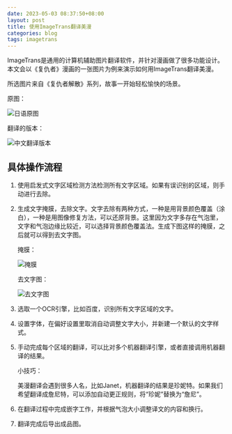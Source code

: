 ```yaml
---
date: 2023-05-03 08:37:50+08:00
layout: post
title: 使用ImageTrans翻译美漫
categories: blog
tags: imagetrans
---
```


ImageTrans是通用的计算机辅助图片翻译软件，并针对漫画做了很多功能设计。本文会以《复仇者》漫画的一张图片为例来演示如何用ImageTrans翻译美漫。

所选图片来自《复仇者解散》系列，故事一开始轻松愉快的场景。

原图：

![日语原图](/album/us-comics/avengers.jpg)

翻译的版本：

![中文翻译版本](/album/us-comics/avengers-translated.jpg)


## 具体操作流程

1. 使用启发式文字区域检测方法检测所有文字区域。如果有误识别的区域，则手动进行去除。
2. 生成文字掩膜，去除文字。文字去除有两种方式，一种是用背景颜色覆盖（涂白），一种是用图像修复方法，可以还原背景。这里因为文字多存在气泡里，文字和气泡边缘比较近，可以选择背景颜色覆盖法。生成下图这样的掩膜，之后就可以得到去文字图。

   掩膜：

   ![掩膜](/album/us-comics/avengers-mask.jpg)
   
   去文字图：
   
   ![去文字图](/album/us-comics/avengers-text-removed.jpg)

3. 选取一个OCR引擎，比如百度，识别所有文字区域的文字。
4. 设置字体，在偏好设置里取消自动调整文字大小，并新建一个默认的文字样式。
5. 手动完成每个区域的翻译，可以比对多个机器翻译引擎，或者直接调用机器翻译的结果。

   小技巧：
   
   美漫翻译会遇到很多人名，比如Janet，机器翻译的结果是珍妮特。如果我们希望翻译成詹尼特，可以添加自动更正规则，将“珍妮”替换为“詹尼”。
   
   
6. 在翻译过程中完成嵌字工作，并根据气泡大小调整译文的内容和换行。 
7. 翻译完成后导出成品图。
